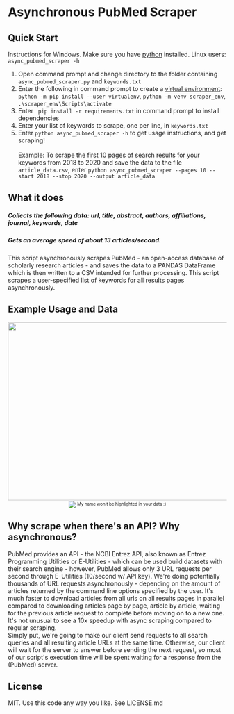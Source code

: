 # Asynchronous PubMed Scraper

## Quick Start
Instructions for Windows. Make sure you have [python](https://www.python.org/downloads/) installed. Linux users: ```async_pubmed_scraper -h``` <br>
1) Open command prompt and change directory to the folder containing ```async_pubmed_scraper.py``` and ```keywords.txt```
2) Enter the following in command prompt to create a [virtual environment](https://packaging.python.org/guides/installing-using-pip-and-virtual-environments/):<br> ```python -m pip install --user virtualenv```, ```python -m venv scraper_env```, ```.\scraper_env\Scripts\activate``` <br>
3) Enter ``` pip install -r requirements.txt``` in command prompt to install dependencies<br>
4) Enter your list of keywords to scrape, one per line, in ```keywords.txt``` <br>
5) Enter ```python async_pubmed_scraper -h``` to get usage instructions, and get scraping! <br> <br>
Example: To scrape the first 10 pages of search results for your keywords from 2018 to 2020 and save the data to the file ```article_data.csv```, enter ```python async_pubmed_scraper --pages 10 --start 2018 --stop 2020 --output article_data``` <br>

## What it does 
##### Collects the following data: url, title, abstract, authors, affiliations, journal, keywords, date <br>
##### Gets an average speed of about 13 articles/second. <br>
This script asynchronously scrapes PubMed - an open-access database of scholarly research articles -
and saves the data to a PANDAS DataFrame which is then written to a CSV intended for further processing.
This script scrapes a user-specified list of keywords for all results pages asynchronously. 

## Example Usage and Data
<p align="center">
  <img src="https://raw.githubusercontent.com/IliaZenkov/async-pubmed-scraper/master/example/cli_usage_example.JPG" height=410 width=690/>
  <img align="center" src="https://raw.githubusercontent.com/IliaZenkov/async-pubmed-scraper/master/example/data_example.JPG"/> <sub><sup>My name won't be highlighted in your data :)</sup></sub>
</p>



## Why scrape when there's an API? Why asynchronous?
PubMed provides an API - the NCBI Entrez API, also known as Entrez Programming Utilities or E-Utilities - 
which can be used build datasets with their search engine - however, PubMed allows only 3 URL requests per second 
through E-Utilities (10/second w/ API key).
We're doing potentially thousands of URL requests asynchronously - depending on the amount of articles returned by the command line options specified by the user. 
It's much faster to download articles from all urls on all results pages in parallel compared to downloading articles page by page, article by article, waiting for the previous article request to complete before moving on to a new one. It's not unusual to see a 10x speedup with async scraping compared to regular scraping.  
Simply put, we're going to make our client send requests to all search queries and all resulting article URLs at the same time.
Otherwise, our client will wait for the server to answer before sending the next request, so most of our script's execution time
will be spent waiting for a response from the (PubMed) server. 

## License

MIT. Use this code any way you like. See LICENSE.md


